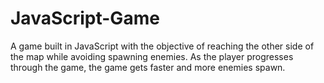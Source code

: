 # JavaScript-Game
A game built in JavaScript with the objective of reaching the other side of the map while avoiding spawning enemies. 
As the player progresses through the game, the game gets faster and more enemies spawn.
